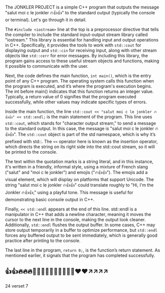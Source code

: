The JONKLER PROJECT is a simple C++ program that outputs the message "salut moi c le jonkler 🔥👍👍" to the standard output (typically the console or terminal). Let's go through it in detail.

The ``#include <iostream>`` line at the top is a preprocessor directive that tells the compiler to include the standard input-output stream library called "iostream." This library is essential for handling input and output operations in C++. Specifically, it provides the tools to work with ``std::cout`` for displaying output and ``std::cin`` for receiving input, along with other stream objects like ``std::cerr`` for error messages. By including this library, the program gains access to these useful stream objects and functions, making it possible to communicate with the user.

Next, the code defines the main function, ``int main()``, which is the entry point of any C++ program. The operating system calls this function when the program is executed, and it’s where the program's execution begins. The int before main() indicates that this function returns an integer value. Typically, a return value of 0 signifies that the program executed successfully, while other values may indicate specific types of errors.

Inside the main function, the line ``std::cout << "salut moi c le jonkler 🔥👍👍" << std::endl;`` is the main statement of the program. This line uses ``std::cout``, which stands for "character output stream," to send a message to the standard output. In this case, the message is "salut moi c le jonkler 🔥👍👍". The ``std::cout`` object is part of the std namespace, which is why it’s prefixed with std::. The ``<<`` operator here is known as the insertion operator, which directs the string on its right side into the std::cout stream, so it will be printed to the console.

The text within the quotation marks is a string literal, and in this instance, it's written in a friendly, informal style, using a mixture of French slang ("salut" and "moi c le jonkler") and emojis ("🔥👍👍"). The emojis add a visual element, which will display on platforms that support Unicode. The string "salut moi c le jonkler 🔥👍👍" could translate roughly to "Hi, I'm the Jonkler 🔥👍👍," using a playful tone. This message is useful for demonstrating basic console output in C++.

Finally, ``<< std::endl`` appears at the end of this line. std::endl is a manipulator in C++ that adds a newline character, meaning it moves the cursor to the next line in the console, making the output look cleaner. Additionally, ``std::endl`` flushes the output buffer. In some cases, C++ may store output temporarily in a buffer to optimize performance, but ``std::endl`` forces any buffered output to be sent immediately, which is generally good practice after printing to the console.

The last line in the program, ``return 0;``, is the function’s return statement. As mentioned earlier, it signals that the program has completed successfully.

## 👍👍🔥🔥🔥🏳️‍⚧️🏳️‍⚧️🏳️‍⚧️💃💃🕺🕺❤️❤️↗️↗️↗️↗️

24 verset 7
